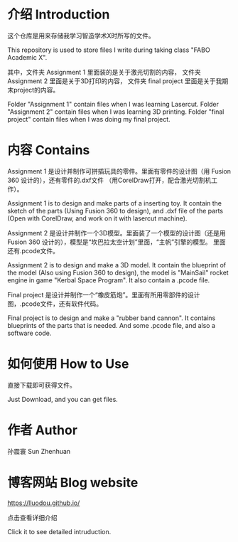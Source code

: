 # 介绍  Introduction

这个仓库是用来存储我学习智造学术X时所写的文件。

This repository is used to store files I write during taking class "FABO Academic X".

其中，文件夹 Assignment 1 里面装的是关于激光切割的内容， 文件夹 Assignment 2 里面是关于3D打印的内容， 文件夹 final project 里面是关于我期末project的内容。

Folder "Assignment 1" contain files when I was learning Lasercut. Folder "Assignment 2" contain files when I was learning 3D printing. Folder "final project" contain files when I was doing my final project.

# 内容 Contains

Assignment 1 是设计并制作可拼插玩具的零件。里面有零件的设计图（用 Fusion 360 设计的），还有零件的.dxf文件 （用CorelDraw打开，配合激光切割机工作）。

Assignment 1 is to design and make parts of a inserting toy. It contain the sketch of the parts (Using Fusion 360 to design), and .dxf file of the parts (Open with CorelDraw, and work on it with lasercut machine).

Assignment 2 是设计并制作一个3D模型。里面装了一个模型的设计图（还是用 Fusion 360 设计的），模型是“坎巴拉太空计划”里面，“主帆”引擎的模型。 里面还有.pcode文件。

Assignment 2 is to design and make a 3D model. It contain the blueprint of the model (Also using Fusion 360 to design), the model is "MainSail" rocket engine in game "Kerbal Space Program". It also contain a .pcode file.

Final project 是设计并制作一个“橡皮筋炮”。里面有所用零部件的设计图，.pcode文件，还有软件代码。

Final project is to design and make a "rubber band cannon". It contains blueprints of the parts that is needed.   And some .pcode file, and also a software code.

# 如何使用 How to Use

直接下载即可获得文件。

Just Download, and you can get files.

# 作者 Author

孙震寰 Sun Zhenhuan

# 博客网站 Blog website

https://lluodou.github.io/

点击查看详细介绍

Click it to see detailed intruduction.

